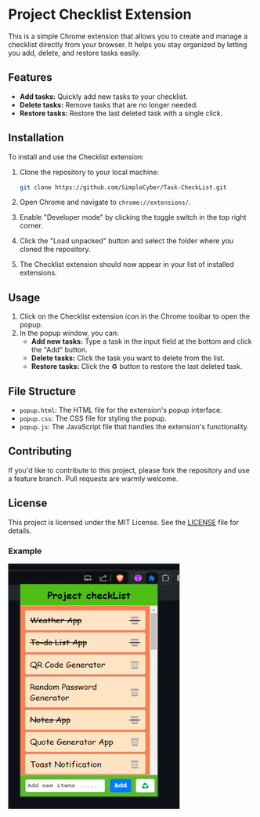 # Project Checklist Extension

This is a simple Chrome extension that allows you to create and manage a checklist directly from your browser. It helps you stay organized by letting you add, delete, and restore tasks easily.

## Features

- **Add tasks:** Quickly add new tasks to your checklist.
- **Delete tasks:** Remove tasks that are no longer needed.
- **Restore tasks:** Restore the last deleted task with a single click.

## Installation

To install and use the Checklist extension:

1. Clone the repository to your local machine:

   ```bash
   git clone https://github.com/SimpleCyber/Task-CheckList.git
   ```

2. Open Chrome and navigate to `chrome://extensions/`.

3. Enable "Developer mode" by clicking the toggle switch in the top right corner.

4. Click the "Load unpacked" button and select the folder where you cloned the repository.

5. The Checklist extension should now appear in your list of installed extensions.

## Usage

1. Click on the Checklist extension icon in the Chrome toolbar to open the popup.
2. In the popup window, you can:
   - **Add new tasks:** Type a task in the input field at the bottom and click the "Add" button.
   - **Delete tasks:** Click the task you want to delete from the list.
   - **Restore tasks:** Click the ♻️ button to restore the last deleted task.

## File Structure

- `popup.html`: The HTML file for the extension's popup interface.
- `popup.css`: The CSS file for styling the popup.
- `popup.js`: The JavaScript file that handles the extension's functionality.

## Contributing

If you'd like to contribute to this project, please fork the repository and use a feature branch. Pull requests are warmly welcome.

## License

This project is licensed under the MIT License. See the [LICENSE](LICENSE) file for details.

### Example
<img src="Screenshot 2024-07-16 095742.png" alt="Checklist Extension" height="500px" width="350px">
